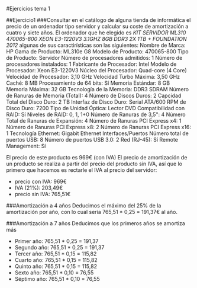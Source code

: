 #Ejercicios tema 1


##Ejercicio1
###Consultar en el catálogo de alguna tienda de informática el precio de un ordenador tipo servidor y calcular su coste de amortización a cuatro y siete años.
El ordenador que he elegido es *KIT SERVIDOR ML310 470065-800 XEON E3-1220V3 3.1GHZ 8GB DDR3 2X 1TB + FOUNDATION 2012*
algunas de sus caractirísticas son las siguientes:
Nombre de Marca:	HP
Gama de Producto:	ML310e G8
Modelo de Producto:	470065-800
Tipo de Producto:	Servidor
Número de procesadores admitidos:	1
Número de procesadores instalados:	1
Fabricante de Procesador:	Intel
Modelo de Procesador:	Xeon E3-1220V3
Núcleo del Procesador:	Quad-core (4 Core)
Velocidad de Procesador:	3,10 GHz
Velocidad Turbo Máxima:	3,50 GHz
Caché:	8 MB
Procesamiento de 64 bits:	Sí
Memoria Estándar:	8 GB
Memoria Máxima:	32 GB
Tecnología de la Memoria:	DDR3 SDRAM
Número de Ranuras de Memoria (Total):	4
Número de Discos Duros:	2
Capcidad Total del Disco Duro:	2 TB
Interfaz de Disco Duro:	Serial ATA/600
RPM de Disco Duro:	7200
Tipo de Unidad Óptica:	Lector DVD
Compatibilidad con RAID:	Sí
Niveles de RAID:	0, 1, 1+0
Número de Ranuras de 3,5":	4
Número Total de Ranuras de Expansión:	4
Número de Ranuras PCI Express x4:	1
Número de Ranuras PCI Express x8:	2
Número de Ranuras PCI Express x16:	1
Tecnología Ethernet:	Gigabit Ethernet
Interfaces/Puertos
Número total de puertos USB:	8
Número de puertos USB 3.0:	2
Red (RJ-45):	Sí
Remote Management:	Sí

El precio de este producto es 969€ (con IVA)
El precio de amortización de un producto se realiza a partir del precio del producto sin IVA, así que lo primero que hacemos es rectarle el IVA al precio del servidor:
- precio con IVA: 969€
- IVA (21%): 203,49€
- precio sin IVA: 765,51€

###Amortización a 4 años
Deducimos el máximo del 25% de la amortización por año, con lo cual sería 765,51 * 0,25 = 191,37€ al año.

###Amortización a 7 años
Deducimos que los primeros años se amortiza más
 - Primer año: 765,51 * 0,25 = 191,37
 - Segundo año: 765,51 * 0,25 = 191,37
 - Tercer año: 765,51 * 0,15 = 115,82
 - Cuarto año: 765,51 * 0,15 = 115,82
 - Quinto año: 765,51 * 0,15 = 115,82
 - Sexto año: 765,51 * 0,10 = 76,55
 - Séptimo año: 765,51 * 0,10 = 76,55
